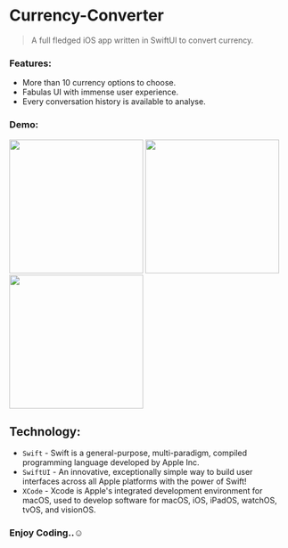 # Currency-Converter
> A full fledged iOS app written in SwiftUI to convert currency.

### Features:
- More than 10 currency options to choose.
- Fabulas UI with immense user experience.
- Every conversation history is available to analyse.

### Demo:
  <img src="https://github.com/Catalyst-IN/OpenSourceEvents-iOS/assets/47811606/d4a9cf8d-2f0d-4ff5-9dc8-200ddb1ad3ab" width="240">   <img src="https://github.com/Catalyst-IN/OpenSourceEvents-iOS/assets/47811606/208ceccb-e23f-474c-ae56-6fddbf24e6a7" width="240">  <img src="https://github.com/Catalyst-IN/OpenSourceEvents-iOS/assets/47811606/9e73a09a-9c63-4203-8d0a-aa9c424e78c5" width="240">

## Technology:
- `Swift` - Swift is a general-purpose, multi-paradigm, compiled programming language developed by Apple Inc.
- `SwiftUI` - An innovative, exceptionally simple way to build user interfaces across all Apple platforms with the power of Swift!
- `XCode` - Xcode is Apple's integrated development environment for macOS, used to develop software for macOS, iOS, iPadOS, watchOS, tvOS, and visionOS.

### Enjoy Coding..:relaxed:

